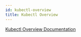```yaml
---
id: kubectl-overview
title: Kubectl Overview
---
```


[Kubectl Overview Documentation](https://kubernetes.io/docs/reference/kubectl/overview/)  
